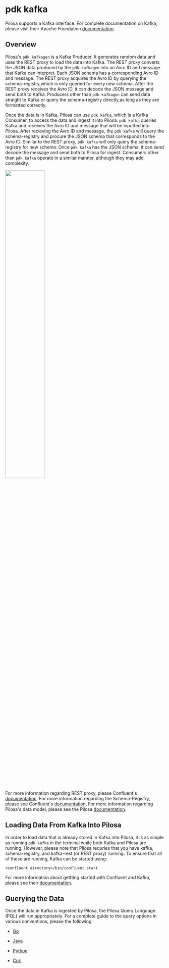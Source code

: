 # pdk kafka

Pilosa supports a Kafka interface. For complete documentation on Kafka, please visit their Apache Foundation [documentation](https://kafka.apache.org).

## Overview

Pilosa's `pdk kafkagen` is a Kafka Producer. It generates random data and uses the REST proxy to load the data into Kafka. The REST proxy converts the JSON data produced by the `pdk kafkagen` into an Avro ID and message that Kafka can interpret. Each JSON schema has a corresponding Avro ID and message. The REST proxy acquires the Avro ID by querying the schema-registry,which is only queried for every new schema. After the REST proxy receives the Avro ID, it can decode the JSON message and send both to Kafka. Producers other than `pdk kafkagen` can send data straight to Kafka or query the schema-registry directly,as long as they are formatted correctly.

Once the data is in Kafka, Pilosa can use `pdk kafka`, which is a Kafka Consumer, to access the data and ingest it into Pilosa. `pdk kafka` queries Kafka and receives the Avro ID and message that will be inputted into Pilosa. After recieving the Avro ID and message, the `pdk kafka` will query the schema-registry and procure the JSON schema that corresponds to the Avro ID. Similar to the REST proxy, `pdk kafka` will only query the schema-registry for new schema. Once `pdk kafka` has the JSON schema, it can send decode the message and send both to Pilosa for ingest. Consumers other than `pdk kafka` operate in a similar manner, although they may add complexity.

<p>
    <img src="https://docs.google.com/drawings/d/e/2PACX-1vS3VApcN8dhZkxlM4bIngy069Pjd6Cx1KtxYkTrwNYcCFVLPM9D_eqdycGBk6lLregWtwNa-XeMnq-4/pub?w=804&h=739" width="50%">
</p>

For more information regarding REST proxy, please Confluent's [documentation](https://docs.confluent.io/current/kafka-rest/index.html). For more information regarding the Schema-Registry, please see Confluent's [documentation](https://docs.confluent.io/current/schema-registry/index.html). For more information regarding Pilosa's data model, please see the Pilosa [documentation](https://www.pilosa.com/docs/latest/data-model/).

## Loading Data From Kafka Into Pilosa

In order to load data that is already stored in Kafka into Pilosa, it is as simple as running `pdk kafka` in the terminal while both Kafka and Pilosa are running.
However, please note that Pilosa requries that you have kafka, schema-registry, and kafka-rest (or REST proxy) running. To ensure that all of these are running, Kafka can be started using:

```
<confluent directory>/bin/confluent start
```

For more information about gettting started with Confluent and Kafka, please see their [documentation](https://docs.confluent.io/current/quickstart/index.html).

## Querying the Data

Once the data in Kafka is ingested by Pilosa, the Pilosa Query Language (PQL) will run appropriately. For a complete guide to the query options in various conventions, please the following:

* [Go](https://github.com/pilosa/go-pilosa)

* [Java](https://github.com/pilosa/java-pilosa)

* [Python](https://github.com/pilosa/python-pilosa)

* [Curl](https://www.pilosa.com/docs/latest/query-language/)